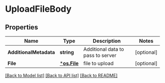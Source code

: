 # UploadFileBody

## Properties

Name | Type | Description | Notes
------------ | ------------- | ------------- | -------------
**AdditionalMetadata** | **string** | Additional data to pass to server | [optional] 
**File** | [***os.File**](*os.File.md) | file to upload | [optional] 

[[Back to Model list]](../README.md#documentation-for-models) [[Back to API list]](../README.md#documentation-for-api-endpoints) [[Back to README]](../README.md)


